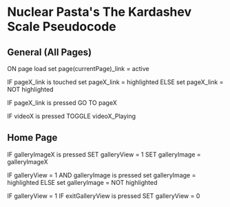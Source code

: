 # Nuclear Pasta's The Kardashev Scale Pseudocode

## General (All Pages)

ON page load 
  set page(currentPage)_link = active

IF pageX_link is touched 
  set pageX_link = highlighted 
ELSE 
  set pageX_link = NOT highlighted

IF pageX_link is pressed 
  GO TO pageX
  
IF videoX is pressed 
  TOGGLE videoX_Playing

## Home Page

IF galleryImageX is pressed 
  SET galleryView = 1 
  SET galleryImage = galleryImageX
  
IF galleryView = 1 AND galleryImage is pressed 
  set galleryImage = highlighted 
ELSE 
  set galleryImage = NOT highlighted
  
IF galleryView = 1 
  IF exitGalleryView is pressed 
    SET galleryView = 0
